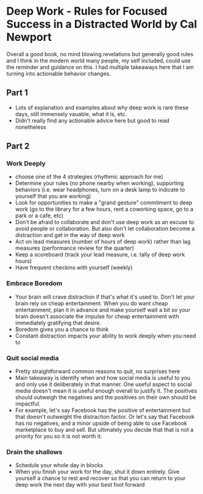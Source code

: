 # Deep Work - Rules for Focused Success in a Distracted World by Cal Newport
Overall a good book, no mind blowing revelations but generally good rules and I think in the modern world many people, my self included, could use the reminder and guidance on this. I had multiple takeaways here that I am turning into actionable behavior changes.

## Part 1
* Lots of explanation and examples about why deep work is rare these days, still immensely vauable, what it is, etc.
* Didn't really find any actionable advice here but good to read nonetheless

## Part 2
### Work Deeply
* choose one of the 4 strategies (rhythmic approach for me)
* Determine your rules (no phone nearby when working), supporting behaviors (i.e. wear headphones, turn on a desk lamp to indicate to yourself that you are working)
* Look for opportunities to make a "grand gesture" commitment to deep work (go to the library for a few hours, rent a coworking space, go to a park or a cafe, etc)
* Don't be afraid to collaborate and don't use deep work as an excuse to avoid people or collaboration. But also don't let collaboration become a distraction and get in the way of deep work
* Act on lead measures (number of hours of deep work) rather than lag measures (performance review for the quarter)
* Keep a scoreboard (track your lead measure, i.e. tally of deep work hours)
* Have frequent checkins with yourself (weekly)
### Embrace Boredom
* Your brain will crave distraction if that's what it's used to. Don't let your brain rely on cheap entertainment.  When you do want cheap entertainment, plan it in advance and make yourself wait a bit so your brain doesn't associate the impulse for cheap entertainment with immediately gratifying that desire.
* Boredom gives you a chance to think
* Constant distraction impacts your ability to work deeply when you need to
### Quit social media
* Pretty straightforward common reasons to quit, no surprises here
* Main takeaway is identify when and how social media is useful to you and only use it deliberately in that manner. One useful aspect to social media doesn't mean it is useful enough overall to justify it. The positives should outweigh the negatives and the positives on their own should be impactful.
* For example, let's say Facebook has the positive of entertainment but that doesn't outweight the distraction factor. Or let's say that Facebook has no negatives, and a minor upside of being able to use Facebook marketplace to buy and sell. But ultimately you decide that that is not a priority for you so it is not worth it.
### Drain the shallows
* Schedule your whole day in blocks
* When you finish your work for the day, shut it down entirely. Give yourself a chance to rest and recover so that you can return to your deep work the next day with your best foot forward
